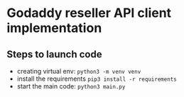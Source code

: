 # Godaddy reseller API client implementation
## Steps to launch code
- creating virtual env: ```python3 -m venv venv```
- install the requirements ```pip3 install -r requirements```
- start the main code: ```python3 main.py```